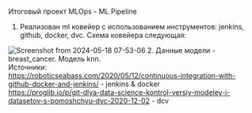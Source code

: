 Итоговый проект MLOps - ML Pipeline
1. Реализован ml ковейер с использованием инструментов: jenkins, github, docker, dvc.
   Схема ковейера следующая:
   
![Screenshot from 2024-05-18 07-53-06](https://github.com/SonicX-svg/MLOps_itogProject_/assets/143742185/4d196af6-fe43-4b85-9c41-dde56ac45907)
2. Данные модели - breast_cancer. Модель knn.<br>
Источники:<br>
https://roboticseabass.com/2020/05/12/continuous-integration-with-github-docker-and-jenkins/ - jenkins & docker<br>
https://proglib.io/p/git-dlya-data-science-kontrol-versiy-modeley-i-datasetov-s-pomoshchyu-dvc-2020-12-02 - dcv<br>
